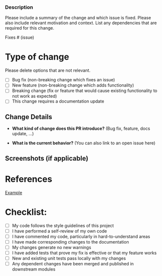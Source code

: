### Description

Please include a summary of the change and which issue is fixed. Please also include relevant motivation and context. List any dependencies that are required for this change.

Fixes # (issue)

# Type of change

Please delete options that are not relevant.

- [ ] Bug fix (non-breaking change which fixes an issue)
- [ ] New feature (non-breaking change which adds functionality)
- [ ] Breaking change (fix or feature that would cause existing functionality to not work as expected)
- [ ] This change requires a documentation update

## Change Details

- **What kind of change does this PR introduce?** (Bug fix, feature, docs update, ...)

- **What is the current behavior?** (You can also link to an open issue here)

## Screenshots (if applicable)

# References 
[Example](www.google.com)

# Checklist:

- [ ] My code follows the style guidelines of this project
- [ ] I have performed a self-review of my own code
- [ ] I have commented my code, particularly in hard-to-understand areas
- [ ] I have made corresponding changes to the documentation
- [ ] My changes generate no new warnings
- [ ] I have added tests that prove my fix is effective or that my feature works
- [ ] New and existing unit tests pass locally with my changes
- [ ] Any dependent changes have been merged and published in downstream modules

